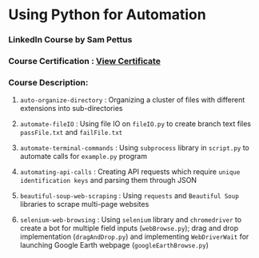 # Using Python for Automation
### LinkedIn Course by Sam Pettus

### Course Certification : [View Certificate](https://github.com/ashshekhar/python-automation/blob/master/course-certification/Using%20Python%20for%20Automation.pdf)


### Course Description:

1. `auto-organize-directory` : Organizing a cluster of files with different extensions into sub-directories

2. `automate-fileIO` :  Using file IO on `fileIO.py` to create branch text files `passFile.txt` and `failFile.txt`

3. `automate-terminal-commands` : Using `subprocess` library in `script.py` to automate calls for `example.py` program

4. `automating-api-calls` : Creating API requests which require `unique identification keys` and parsing them through JSON

5. `beautiful-soup-web-scraping` : Using `requests` and `Beautiful Soup` libraries to scrape multi-page websites

6. `selenium-web-browsing` : Using `selenium` library and `chromedriver` to create a bot for multiple field inputs (`webBrowse.py`); drag and drop implementation (`dragAndDrop.py`) and implementing `WebDriverWait` for launching Google Earth webpage (`googleEarthBrowse.py`)
